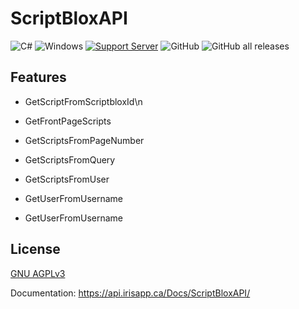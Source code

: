 # ScriptBloxAPI

![C#](https://img.shields.io/badge/c%23-%23239120.svg?style=for-the-badge&logo=c-sharp&logoColor=white) ![Windows](https://img.shields.io/badge/Windows-0078D6?style=for-the-badge&logo=windows&logoColor=white) [![Support Server](https://img.shields.io/discord/477201632204161025.svg?label=Discord&logo=Discord&colorB=7289da&style=for-t-he-badge)](https://discord.gg/7mJaZC5) ![GitHub](https://img.shields.io/github/license/IrisV3rm/iOverlay?style=for-the-badge) ![GitHub all releases](https://img.shields.io/github/downloads/IrisV3rm/ScriptBloxAPI/total?style=for-the-badge)

## Features
- GetScriptFromScriptbloxId\n
- GetFrontPageScripts
- GetScriptsFromPageNumber
- GetScriptsFromQuery
- GetScriptsFromUser

- GetUserFromUsername
- GetUserFromUsername

## License

[GNU AGPLv3](https://choosealicense.com/licenses/agpl-3.0/)

Documentation: https://api.irisapp.ca/Docs/ScriptBloxAPI/
